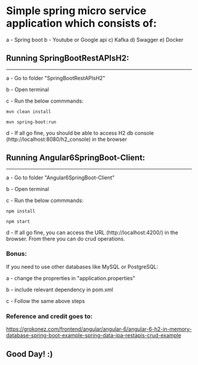 # Simple spring micro service application which consists of:
a - Spring boot
b - Youtube or Google api
c) Kafka
d) Swagger
e) Docker


## Running SpringBootRestAPIsH2:
---------------------------------
a - Go to folder "SpringBootRestAPIsH2"

b - Open terminal

c - Run the below commmands:

    mvn clean install
    
    mvn spring-boot:run
    
d - If all go fine, you should be able to access H2 db console (http://localhost:8080/h2_console) in the browser


## Running Angular6SpringBoot-Client:
---------------------------------
a - Go to folder "Angular6SpringBoot-Client"

b - Open terminal

c - Run the below commmands:

    npm install
    
    npm start
    
d - If all go fine, you can access the URL (http://localhost:4200/) in the browser. From there you can do crud operations.


### Bonus:
If you need to use other databases like MySQL or PostgreSQL: 

a - change the proprerties in "application.properties"

b - include relevant dependency in pom.xml

c - Follow the same above steps


### Reference and credit goes to:
https://grokonez.com/frontend/angular/angular-6/angular-6-h2-in-memory-database-spring-boot-example-spring-data-jpa-restapis-crud-example


## Good Day!  :)
